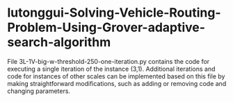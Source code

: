 # lutonggui-Solving-Vehicle-Routing-Problem-Using-Grover-adaptive-search-algorithm

File 3L-1V-big-w-threshold-250-one-iteration.py contains the code for executing a single iteration of the instance (3,1). Additional iterations and code for instances of other scales can be implemented based on this file by making straightforward modifications, such as adding or removing code and changing parameters.